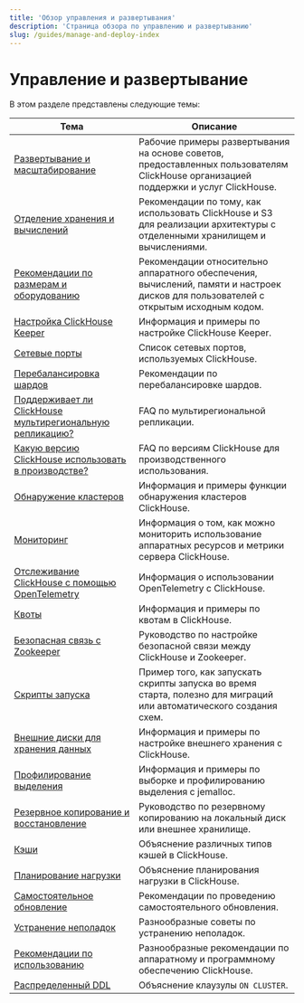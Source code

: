 ```yaml
---
title: 'Обзор управления и развертывания'
description: 'Страница обзора по управлению и развертыванию'
slug: /guides/manage-and-deploy-index
---
```



# Управление и развертывание

В этом разделе представлены следующие темы:

| Тема                                                                                                    | Описание                                                                                                                         |
|---------------------------------------------------------------------------------------------------------|----------------------------------------------------------------------------------------------------------------------------------|
| [Развертывание и масштабирование](/deployment-guides/index)                                          | Рабочие примеры развертывания на основе советов, предоставленных пользователям ClickHouse организацией поддержки и услуг ClickHouse. |
| [Отделение хранения и вычислений](/guides/separation-storage-compute)                               | Рекомендации по тому, как использовать ClickHouse и S3 для реализации архитектуры с отделенными хранилищем и вычислениями.       |
| [Рекомендации по размерам и оборудованию](/guides/sizing-and-hardware-recommendations)              | Рекомендации относительно аппаратного обеспечения, вычислений, памяти и настроек дисков для пользователей с открытым исходным кодом. |
| [Настройка ClickHouse Keeper](/guides/sre/keeper/clickhouse-keeper)                                | Информация и примеры по настройке ClickHouse Keeper.                                                                             |
| [Сетевые порты](/guides/sre/network-ports)                                                         | Список сетевых портов, используемых ClickHouse.                                                                                   |
| [Перебалансировка шардов](/guides/sre/scaling-clusters)                                            | Рекомендации по перебалансировке шардов.                                                                                         |
| [Поддерживает ли ClickHouse мультирегиональную репликацию?](/faq/operations/multi-region-replication) | FAQ по мультирегиональной репликации.                                                                                            |
| [Какую версию ClickHouse использовать в производстве?](/faq/operations/production)                  | FAQ по версиям ClickHouse для производственного использования.                                                                    |
| [Обнаружение кластеров](/operations/cluster-discovery)                                              | Информация и примеры функции обнаружения кластеров ClickHouse.                                                                    |
| [Мониторинг](/operations/monitoring)                                                                | Информация о том, как можно мониторить использование аппаратных ресурсов и метрики сервера ClickHouse.                            |
| [Отслеживание ClickHouse с помощью OpenTelemetry](/operations/opentelemetry)                        | Информация о использовании OpenTelemetry с ClickHouse.                                                                            |
| [Квоты](/operations/quotas)                                                                          | Информация и примеры по квотам в ClickHouse.                                                                                     |
| [Безопасная связь с Zookeeper](/operations/ssl-zookeeper)                                           | Руководство по настройке безопасной связи между ClickHouse и Zookeeper.                                                          |
| [Скрипты запуска](/operations/startup-scripts)                                                      | Пример того, как запускать скрипты запуска во время старта, полезно для миграций или автоматического создания схем.              |
| [Внешние диски для хранения данных](/operations/storing-data)                                       | Информация и примеры по настройке внешнего хранения с ClickHouse.                                                                |
| [Профилирование выделения](/operations/allocation-profiling)                                        | Информация и примеры по выборке и профилированию выделения с jemalloc.                                                          |
| [Резервное копирование и восстановление](/operations/backup)                                        | Руководство по резервному копированию на локальный диск или внешнее хранилище.                                                  |
| [Кэши](/operations/caches)                                                                            | Объяснение различных типов кэшей в ClickHouse.                                                                                   |
| [Планирование нагрузки](/operations/workload-scheduling)                                            | Объяснение планирования нагрузки в ClickHouse.                                                                                    |
| [Самостоятельное обновление](/operations/update)                                                    | Рекомендации по проведению самостоятельного обновления.                                                                         |
| [Устранение неполадок](/guides/troubleshooting)                                                      | Разнообразные советы по устранению неполадок.                                                                                    |
| [Рекомендации по использованию](/operations/tips)                                                   | Разнообразные рекомендации по аппаратному и программному обеспечению ClickHouse.                                               |
| [Распределенный DDL](/sql-reference/distributed-ddl)                                                | Объяснение клаузулы `ON CLUSTER`.                                                                                                |
